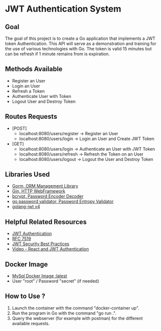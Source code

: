 # JWT Authentication System
## Goal
The goal of this project is to create a Go application that implements a JWT 
token Authentication. This API will serve as a demonstration and training for 
the use of various technologies with Go. The token is valid 15 minutes but 
can be refresh if 1 minute remains from is expiration.

## Methods Available
- Register an User
- Login an User
- Refresh a Token
- Authenticate User with Token
- Logout User and Destroy Token

## Routes Requests
- [POST]
  - localhost:8080/users/register &rarr; Register an User
  - localhost:8080/users/login &rarr; Login an User and Create JWT Token
- [GET]
  - localhost:8080/users/login &rarr; Authenticate an User with JWT Token
  - localhost:8080/users/refresh &rarr; Refresh the Token on an User
  - localhost:8080/users/logout &rarr; Logout the User and Destroy Token

## Libraries Used
- [Gorm, ORM Management Library](https://gorm.io/index.html)
- [Gin, HTTP WebFramework](https://github.com/gin-gonic/gin)
- [bcrypt, Password Encoder Decoder](https://pkg.go.dev/golang.org/x/crypto/bcrypt)
- [go password validator, Password Entropy Validator](https://github.com/wagslane/go-password-validator)
- [golang-jwt v4](https://pkg.go.dev/github.com/golang-jwt/jwt/v4)

## Helpful Related Resources
- [JWT Authentication](https://www.sohamkamani.com/golang/jwt-authentication/)
- [RFC 7519](https://datatracker.ietf.org/doc/html/rfc7519)
- [JWT Security Best Practices](https://curity.io/resources/learn/jwt-best-practices/)
- [Video - React and JWT Authentication](https://www.youtube.com/watch?v=d4Y2DkKbxM0)

## Docker Image
- [MySql Docker Image :latest](https://hub.docker.com/_/mysql)
- User "root" / Password "secret" (if needed)

## How to Use ?
1. Launch the container with the command "docker-container up". 
2. Run the program in Go with the command "go run .".
3. Query the webserver (for example with postman) for the different available requests.
